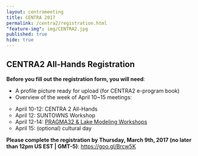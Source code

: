 ```yaml
---
layout: centrameeting
title: CENTRA 2017
permalink: /centra2/registration.html
"feature-img": img/CENTRA2.jpg
published: true
hide: true
---
```


## CENTRA2 All-Hands Registration

**Before you fill out the registration form, you will need**:

* A profile picture ready for upload (for CENTRA2 e-program book)
* Overview of the week of April 10~15 meetings:
<ul type="circle">
 <li>April 10-12: CENTRA 2 All-Hands</li>
 <li>April 12: SUNTOWNS Workshop</li>
 <li>April 12-14: <a href="http://www.pragma-grid.net/pragma32/" target="_blank">PRAGMA32 & Lake Modeling Workshops</a></li>
 <li>April 15: (optional) cultural day</li>
</ul>

**Please complete the registration by Thursday, March 9th, 2017 (no later than 12pm US EST | GMT-5)**: <a href="https://goo.gl/Brcw5K" target="_blank">https://goo.gl/Brcw5K</a> 

